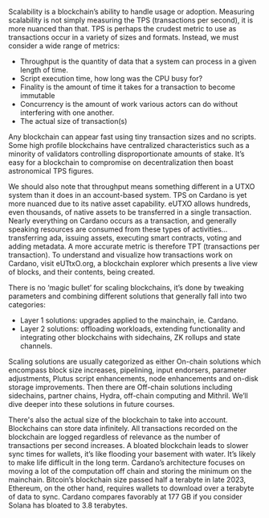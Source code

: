Scalability is a blockchain’s ability to handle usage or adoption. Measuring scalability is not simply measuring the TPS (transactions per second), it is more nuanced than that. TPS is perhaps the crudest metric to use as transactions occur in a variety of sizes and formats. Instead, we must consider a wide range of metrics: 

- Throughput is the quantity of data that a system can process in a given length of time. 
- Script execution time, how long was the CPU busy for? 
- Finality is the amount of time it takes for a transaction to become immutable
- Concurrency is the amount of work various actors can do without interfering with one another.
- The actual size of transaction(s) 

Any blockchain can appear fast using tiny transaction sizes and no scripts. Some high profile blockchains have centralized characteristics such as a minority of validators controlling disproportionate amounts of stake. It’s easy for a blockchain to compromise on decentralization then boast astronomical TPS figures. 

We should also note that throughput means something different in a UTXO system than it does in an account-based system. TPS on Cardano is yet more nuanced due to its native asset capability. eUTXO allows hundreds, even thousands, of native assets to be transferred in a single transaction. Nearly everything on Cardano occurs as a transaction, and generally speaking resources are consumed from these types of activities…transferring ada, issuing assets, executing smart contracts, voting and adding metadata. A more accurate metric is therefore TPT (transactions per transaction). To understand and visualize how transactions work on Cardano, visit eUTtxO.org, a blockchain explorer which presents a live view of blocks, and their contents, being created. 

There is no ‘magic bullet’ for scaling blockchains, it’s done by tweaking parameters and combining different solutions that generally fall into two categories:

- Layer 1 solutions: upgrades applied to the mainchain, ie. Cardano. 
- Layer 2 solutions: offloading workloads, extending functionality and integrating other blockchains with sidechains, ZK rollups and state channels.

Scaling solutions are usually categorized as either On-chain solutions which encompass block size increases, pipelining, input endorsers, parameter adjustments, Plutus script enhancements, node enhancements and on-disk storage improvements. Then there are Off-chain solutions including sidechains, partner chains, Hydra, off-chain computing and Mithril. We’ll dive deeper into these solutions in future courses. 

There's also the actual size of the blockchain to take into account. Blockchains can store data infinitely. All transactions recorded on the blockchain are logged regardless of relevance as the number of transactions per second increases. A bloated blockchain leads to slower sync times for wallets, it’s like flooding your basement with water. It’s likely to make life difficult in the long term. Cardano’s architecture focuses on moving a lot of the computation off chain and storing the minimum on the mainchain. Bitcoin’s blockchain size passed half a terabyte in late 2023, Ethereum, on the other hand, requires wallets to download over a terabyte of data to sync. Cardano compares favorably at 177 GB if you consider Solana has bloated to 3.8 terabytes.
